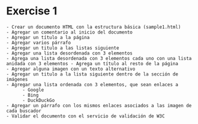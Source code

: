 # Exercise 1

    - Crear un documento HTML con la estructura básica (sample1.html)
    - Agregar un comentario al inicio del documento
    - Agregar un título a la página
    - Agregar varios párrafo
    - Agregar un titulo a las listas siguiente
    - Agregar una lista desordenada con 3 elementos
    - Agrega una lista desordenada con 3 elementos cada uno con una lista anidada con 3 elementos - Agrega un título al resto de la página
    - Agregar alguna imagen con un texto alternativo
    - Agregar un titulo a la lista siguiente dentro de la sección de imágenes
    - Agregar una lista ordenada con 3 elementos, que sean enlaces a
          - Google
          - Bing
          - DuckDuckGo
    - Agregar un párrafo con los mismos enlaces asociados a las imagen de cada buscador
    - Validar el documento con el servicio de validación de W3C
